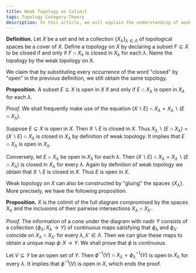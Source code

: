 ```yaml
---
title: Weak Topology as Colimit
tags: Topology Category-Theory
description: In this article, we will explain the understanding of weak topology as a certain colimit.
---
```


**Definition.** Let $X$ be a set and let a collection $\{X_{\lambda}\}_{\lambda\in \Lambda}$ of topological spaces be a cover of $X$. Define a topology on $X$ by declaring a subset $F\subseteq X$ to be closed if and only if $F \cap X_\lambda$ is closed in $X_\lambda$ for each $\lambda$. Name the topology by the weak topology on X.



We claim that by substituting every occurrence of the word "closed" by "open" in the previous definition, we still obtain the same topology.



**Proposition.** A subset $E\subseteq X$ is open in $X$ if and only if $E\cap X_\lambda$ is open in $X_\lambda$ for each $\lambda$.

*Proof.* We shall frequently make use of the equation $(X\backslash E) \cap X_\lambda = X_\lambda \backslash (E\cap X_\lambda)$.

Suppose $E\subseteq X$ is open in $X$. Then $X\backslash E$ is closed in $X$. Thus $X_\lambda\backslash (E\cap X_\lambda) = (X\backslash E)\cap X_\lambda$ is closed in $X_\lambda$ by definition of weak topology. It implies that $E\cap X_\lambda$ is open in $X_\lambda$.

Conversely, let $E\cap X_\lambda$ be open in $X_\lambda$ for each $\lambda$. Then $(X\backslash E) \cap X_\lambda = X_\lambda \backslash (E\cap X_\lambda)$ is closed in $X_\lambda$ for every $\lambda$. Again by definition of weak topology we obtain that $X\backslash E$ is closed in $X$. Thus $E$ is open in $X$.



Weak topology on $X$ can also be constructed by "gluing" the spaces $\{X_\lambda\}$. More precisely, we have the following proposition.



**Proposition.** $X$ is the colimit of the full diagram compromised by the spaces $X_\lambda$ and the inclusions of their pairwise intersections $X_\lambda\cap X_{\lambda'}$.

*Proof.* The information of a cone under the diagram with nadir $Y$ consists of a collection $\{\phi_\lambda\colon X_\lambda \to Y\}$ of continuous maps satisfying that $\phi_\lambda$ and $\phi_{\lambda'}$ coincide on $X_\lambda\cap X_{\lambda'}$ for every $\lambda, \lambda'\in \Lambda$. Then we can glue these maps to obtain a unique map $\phi\colon X\to Y$. We shall prove that $\phi$ is continuous.

Let $V\subseteq Y$ be an open set of $Y$. Then $\phi^{-1}(V)\cap X_\lambda=\phi_\lambda^{-1}(V)$ is open in $X_\lambda$ for every $\lambda$. It implies that $\phi^{-1}(V)$ is open in $X$, which ends the proof.
